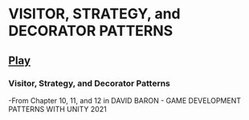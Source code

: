 # VISITOR, STRATEGY, and DECORATOR PATTERNS
[Play]([https://example.com/image.jpg](https://samebaker.github.io/VISITOR--STRATEGY--and-DECORATOR-PATTERNS/))	
------------------------------------------------------------
 ### Visitor, Strategy, and Decorator Patterns
 -From Chapter 10, 11, and 12 in DAVID BARON - GAME DEVELOPMENT PATTERNS WITH UNITY 2021
